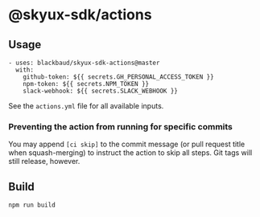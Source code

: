 # @skyux-sdk/actions

## Usage

```
- uses: blackbaud/skyux-sdk-actions@master
  with:
    github-token: ${{ secrets.GH_PERSONAL_ACCESS_TOKEN }}
    npm-token: ${{ secrets.NPM_TOKEN }}
    slack-webhook: ${{ secrets.SLACK_WEBHOOK }}
```

See the `actions.yml` file for all available inputs.

### Preventing the action from running for specific commits

You may append `[ci skip]` to the commit message (or pull request title when squash-merging) to instruct the action to skip all steps. Git tags will still release, however.

## Build

```
npm run build
```
